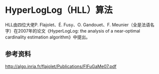 # HyperLogLog（HLL）算法

HLL由四位大佬P. Flajolet、É. Fusy、O. Gandouet、F. Meunier（全是法语名字）在2007年的论文《HyperLogLog: the analysis of a near-optimal cardinality estimation algorithm》中提出。

## 参考资料

<http://algo.inria.fr/flajolet/Publications/FlFuGaMe07.pdf>

